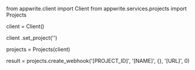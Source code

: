 from appwrite.client import Client
from appwrite.services.projects import Projects

client = Client()

client
    .set_project('')

projects = Projects(client)

result = projects.create_webhook('[PROJECT_ID]', '[NAME]', {}, '[URL]', 0)
